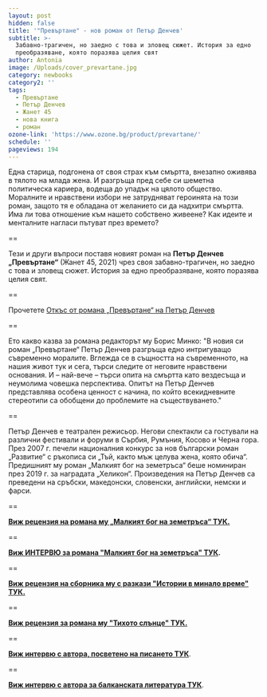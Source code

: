 ```yaml
---
layout: post
hidden: false
title: '"Превъртане" - нов роман от Петър Денчев'
subtitle: >-
  Забавно-трагичен, но заедно с това и зловещ сюжет. История за едно
  преобразяване, която поразява целия свят
author: Antonia
image: /Uploads/cover_prevartane.jpg
category: newbooks
category2: ''
tags:
  - Превъртане
  - Петър Денчев
  - Жанет 45
  - нова книга
  - роман
ozone-link: 'https://www.ozone.bg/product/prevartane/'
schedule: ''
pageviews: 194
---
```

Една старица, подгонена от своя страх към смъртта, внезапно оживява в тялото на млада жена. И разгръща пред себе си шеметна политическа кариера, водеща до упадък на цялото общество. Моралните и нравствени избори не затрудняват героинята на този роман, защото тя е обладана от желанието си да надхитри смъртта. Има ли това отношение към нашето собствено живеене? Как идеите и менталните нагласи пътуват през времето? 

\==

Тези и други въпроси поставя новият роман на **Петър Денчев „Превъртане“** (Жанет 45, 2021) чрез своя забавно-трагичен, но заедно с това и зловещ сюжет. История за едно преобразяване, която поразява целия свят.

\==

Прочетете [Откъс от романа „Превъртане“ на Петър Денчев](https://books.janet45.com/covers/bg1569/PrevartanePDenchev.pdf)

\==

Ето какво казва за романа редакторът му Борис Минко: "В новия си роман „Превъртане“ Петър Денчев разгръща едно интригуващо съвременно моралите. Вглежда се в същността на съвременното, на нашия живот тук и сега, търси следите от неговите нравствени основания. И – най-вече – търси опита на смъртта като вездесъща и неумолима човешка перспектива. Опитът на Петър Денчев представлява особена ценност с начина, по който всекидневните стереотипи са обобщени до проблемите на съществуването."

\==

Петър Денчев е театрален режисьор. Негови спектакли са гостували на различни фестивали и форуми в Сърбия, Румъния, Косово и Черна гора. През 2007 г. печели националния конкурс за нов български роман „Развитие“ с ръкописа си „Тъй, както мъж целува жена, която обича“. Предишният му роман „Малкият бог на земетръса“ беше номиниран през 2019 г. за наградата „Хеликон“. Произведения на Петър Денчев са преведени на сръбски, македонски, словенски, английски, немски и фарси.  

\==

**[Виж рецензия на романа му  „Малкият бог на земетръса“ ТУК. ](https://literaturnirazgovori.com/bookreviews/2019/02/19/10-56-%D1%80%D0%B5%D1%86%D0%B5%D0%BD%D0%B7%D0%B8%D1%8F-%D0%BF%D0%B5%D1%82%D1%8A%D1%80-%D0%B4%D0%B5%D0%BD%D1%87%D0%B5%D0%B2-%D0%BC%D0%B0%D0%BB%D0%BA%D0%B8%D1%8F%D1%82-%D0%B1%D0%BE%D0%B3-%D0%BD%D0%B0-%D0%B7%D0%B5%D0%BC%D0%B5%D1%82%D1%80%D1%8A%D1%81%D0%B0-%D1%81%D0%B5%D0%B1%D0%B5%D1%80%D0%B0%D0%B7%D0%B1%D0%B8%D1%80%D0%B0%D0%BD%D0%B5%D1%82%D0%BE-%D0%BA%D0%B0%D1%82%D0%BE-%D0%BF%D0%BE%D0%B7%D0%BD%D0%B0%D0%BD%D0%B8%D0%B5-%D0%B7%D0%B0-%D1%81%D0%BE%D0%B1%D1%81%D1%82%D0%B2%D0%B5%D0%BD%D0%B8%D1%82%D0%B5-%D0%BD%D0%B8-%D0%BA%D0%B0%D1%82%D0%B0%D1%81%D1%82%D1%80%D0%BE%D1%84%D0%B8.html)**

\==

**[Виж ИНТЕРВЮ за романа "Малкият бог на земетръса" ТУК](https://literaturnirazgovori.com/interviews/2019/02/21/10-10-%D0%BF%D0%B5%D1%82%D1%8A%D1%80-%D0%B4%D0%B5%D0%BD%D1%87%D0%B5%D0%B2-%D0%B2-%D0%B5%D0%B4%D0%B8%D0%BD-%D1%84%D0%B8%D0%BB%D0%BE%D1%81%D0%BE%D1%84%D1%81%D0%BA%D0%B8-%D1%80%D0%B0%D0%B7%D0%B3%D0%BE%D0%B2%D0%BE%D1%80-%D0%B7%D0%B0-%D0%BC%D0%B0%D0%BB%D0%BA%D0%B8%D1%8F-%D0%B1%D0%BE%D0%B3-%D0%BD%D0%B0-%D0%B7%D0%B5%D0%BC%D0%B5%D1%82%D1%80%D1%8A%D1%81%D0%B0-%D0%B7%D0%B0-%D0%BC%D0%B8%D0%BD%D0%B0%D0%BB%D0%BE%D1%82%D0%BE-%D0%BB%D1%8E%D0%B1%D0%BE%D0%B2%D1%82%D0%B0-%D1%89%D0%B5%D1%82%D0%B8%D1%82%D0%B5-%D0%BD%D0%B8.html).**

\==

**[Виж рецензия на сборника му с разкази "Истории в минало време" ТУК.](https://literaturnirazgovori.com/bookreviews/2019/03/14/09-39-%D1%80%D0%B5%D1%86%D0%B5%D0%BD%D0%B7%D0%B8%D1%8F-%D0%BF%D0%B5%D1%82%D1%8A%D1%80-%D0%B4%D0%B5%D0%BD%D1%87%D0%B5%D0%B2-%D0%B8%D1%81%D1%82%D0%BE%D1%80%D0%B8%D0%B8-%D0%B2-%D0%BC%D0%B8%D0%BD%D0%B0%D0%BB%D0%BE-%D0%B2%D1%80%D0%B5%D0%BC%D0%B5-%D1%80%D0%B0%D0%B7%D0%BA%D0%B0%D0%B7%D0%B8.html)**

\==

**[Виж рецензия за романа му "Тихото слънце" ТУК.](https://literaturnirazgovori.com/bookreviews/2019/02/12/17-34-%D1%80%D0%B5%D1%86%D0%B5%D0%BD%D0%B7%D0%B8%D1%8F-%D0%BF%D0%B5%D1%82%D1%8A%D1%80-%D0%B4%D0%B5%D0%BD%D1%87%D0%B5%D0%B2-%D1%82%D0%B8%D1%85%D0%BE%D1%82%D0%BE-%D1%81%D0%BB%D1%8A%D0%BD%D1%86%D0%B5.html)**

\==

**[Виж интервю с автора, посветено на писането ТУК](https://literaturnirazgovori.com/talks/2019/04/25/10-07-%D0%BF%D0%B5%D1%82%D1%8A%D1%80-%D0%B4%D0%B5%D0%BD%D1%87%D0%B5%D0%B2-%D0%BD%D0%B5-%D1%81%D1%8A%D0%BC-%D1%81%D0%B8%D0%B3%D1%83%D1%80%D0%B5%D0%BD-%D0%B4%D0%BE%D0%BA%D0%BE%D0%BB%D0%BA%D0%BE-%D0%B5-%D0%B4%D0%BE%D0%B1%D1%80%D0%B5-%D0%B7%D0%B0-%D0%B5%D0%B4%D0%B8%D0%BD-%D0%BF%D0%B8%D1%81%D0%B0%D1%82%D0%B5%D0%BB-%D0%B4%D0%B0-%D0%B1%D1%8A%D0%B4%D0%B5-%D1%80%D0%B0%D0%B7%D0%BF%D0%BE%D0%B7%D0%BD%D0%B0%D0%B2%D0%B0%D0%B5%D0%BC.html)**.

\==

**[Виж интервю с автора за балканската литература ТУК](https://literaturnirazgovori.com/interviews/2020/09/15/11-15-%D0%BF%D0%B5%D1%82%D1%8A%D1%80-%D0%B4%D0%B5%D0%BD%D1%87%D0%B5%D0%B2-%D0%B2-%D0%B8%D0%BD%D1%82%D0%B5%D1%80%D0%B2%D1%8E-%D0%B7%D0%B0-%D0%B1%D0%B0%D0%BB%D0%BA%D0%B0%D0%BD%D1%81%D0%BA%D0%B0%D1%82%D0%B0-%D0%BB%D0%B8%D1%82%D0%B5%D1%80%D0%B0%D1%82%D1%83%D1%80%D0%B0-%D0%BD%D0%B0%D1%88%D0%B8%D1%82%D0%B5-%D1%87%D0%B8%D1%82%D0%B0%D1%82%D0%B5%D0%BB%D0%B8-%D1%85%D0%B0%D1%80%D1%87%D0%B0%D1%82-%D0%B2-%D0%B3%D0%BE%D0%BB%D1%8F%D0%BC%D0%B0-%D0%B4%D0%BE%D0%B7%D0%B0-%D0%BA%D0%BB%D0%B8%D1%88%D0%B5%D1%82%D0%B0.html)**.